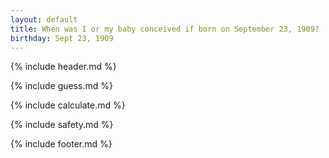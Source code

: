 ```yaml
---
layout: default
title: When was I or my baby conceived if born on September 23, 1909?
birthday: Sept 23, 1909
---
```


{% include header.md %}

{% include guess.md %}

{% include calculate.md %}

{% include safety.md %}

{% include footer.md %}



